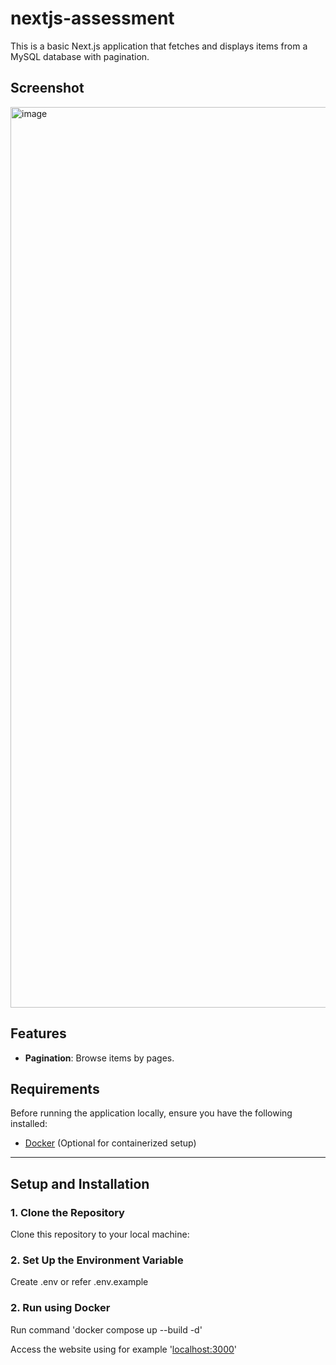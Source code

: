 # nextjs-assessment

This is a basic Next.js application that fetches and displays items from a MySQL database with pagination.

## Screenshot

<img width="1441" alt="image" src="https://github.com/user-attachments/assets/62352763-4138-4748-bd55-d92b69f6b12e" />


## Features

- **Pagination**: Browse items by pages.

## Requirements

Before running the application locally, ensure you have the following installed:

- [Docker](https://www.docker.com/get-started) (Optional for containerized setup)

---

## Setup and Installation

### 1. Clone the Repository

Clone this repository to your local machine:

### 2. Set Up the Environment Variable

Create .env or refer .env.example

### 2. Run using Docker

Run command 'docker compose up --build -d'

Access the website using for example '[localhost:3000](http://localhost:3000)'
